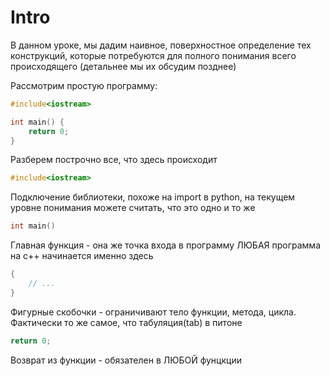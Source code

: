 #  Intro
В данном уроке, мы дадим наивное, поверхностное определение тех конструкций, которые потребуются для полного понимания всего происходящего (детальнее мы их обсудим позднее)

Рассмотрим простую программу:
```c++
#include<iostream>

int main() {
    return 0;
}
```

Разберем построчно все, что здесь происходит

```c++
#include<iostream>
```

Подключение библиотеки, похоже на import в python, на текущем уровне понимания можете считать, что это одно и то же

```c++
int main()
```

Главная функция - она же точка входа в программу ЛЮБАЯ программа на c++ начинается именно здесь

```c++
{
    // ...
}
```

Фигурные скобочки - ограничивают тело функции, метода, цикла. Фактически то же самое, что табуляция(tab) в питоне

```c++
return 0;
```
Возврат из функции - обязателен в ЛЮБОЙ фунцкции